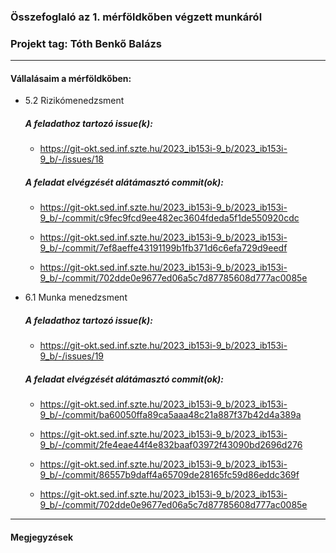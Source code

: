 ### Összefoglaló az 1. mérföldkőben végzett munkáról

### Projekt tag: Tóth Benkő Balázs

___

#### Vállalásaim a mérföldkőben: 

 - 5.2 Rizikómenedzsment

    ##### A feladathoz tartozó issue(k):

    
     - https://git-okt.sed.inf.szte.hu/2023_ib153i-9_b/2023_ib153i-9_b/-/issues/18

    ##### A feladat elvégzését alátámasztó commit(ok):



     - https://git-okt.sed.inf.szte.hu/2023_ib153i-9_b/2023_ib153i-9_b/-/commit/c9fec9fcd9ee482ec3604fdeda5f1de550920cdc

     - https://git-okt.sed.inf.szte.hu/2023_ib153i-9_b/2023_ib153i-9_b/-/commit/7ef8aeffe43191199b1fb371d6c6efa729d9eedf

     - https://git-okt.sed.inf.szte.hu/2023_ib153i-9_b/2023_ib153i-9_b/-/commit/702dde0e9677ed06a5c7d87785608d777ac0085e


 - 6.1 Munka menedzsment

     ##### A feladathoz tartozó issue(k):
     
     - https://git-okt.sed.inf.szte.hu/2023_ib153i-9_b/2023_ib153i-9_b/-/issues/19

     ##### A feladat elvégzését alátámasztó commit(ok):
     
     - https://git-okt.sed.inf.szte.hu/2023_ib153i-9_b/2023_ib153i-9_b/-/commit/ba60050ffa89ca5aaa48c21a887f37b42d4a389a

     - https://git-okt.sed.inf.szte.hu/2023_ib153i-9_b/2023_ib153i-9_b/-/commit/2fe4eae44f4e832baaf03972f43090bd2696d276

     - https://git-okt.sed.inf.szte.hu/2023_ib153i-9_b/2023_ib153i-9_b/-/commit/86557b9daff4a65709de28165fc59d86eddc369f

     - https://git-okt.sed.inf.szte.hu/2023_ib153i-9_b/2023_ib153i-9_b/-/commit/702dde0e9677ed06a5c7d87785608d777ac0085e


___

#### Megjegyzések



